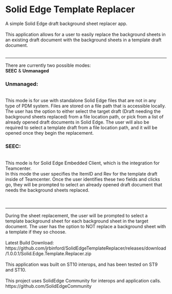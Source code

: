 # Solid Edge Template Replacer
A simple Solid Edge draft background sheet replacer app.<br/><br/>
This application allows for a user to easily replace the background sheets in an existing draft document with the background sheets in a template draft document.<br/><br/>
<hr/>
There are currently two possible modes:<br/>
<b>SEEC</b> & <b>Unmanaged</b><br/>
<h3>Unmanaged:</h3><br/>
This mode is for use with standalone Solid Edge files that are not in any type of PDM system. Files are stored on a file path that is accessible locally.<br/>
The user has the option to either select the target draft (Draft needing the background sheets replaced) from a file location path, or pick from a list of already opened draft documents in Solid Edge. The user will also be required to select a template draft from a file location path, and it will be opened once they begin the replacement.<br/>
<h3>SEEC:</h3><br/>
This mode is for Solid Edge Embedded Client, which is the integration for Teamcenter. <br/>
In this mode the user specifies the ItemID and Rev for the template draft inside of Teamcenter. Once the user identifies these two fields and clicks go, they will be prompted to select an already opened draft document that needs the background sheets replaced.<br/><br/><br/>
<hr/>
During the sheet replacement, the user will be prompted to select a template background sheet for each background sheet in the target document. The user has the option to NOT replace a background sheet with a template if they so choose.<br/><br/>
Latest Build Download:<br/>
https://github.com/jrbinford/SolidEdgeTemplateReplacer/releases/download/1.0.0.1/Solid.Edge.Template.Replacer.zip
<br/><br/>
This application was built on ST10 interops, and has been tested on ST9 and ST10.<br/><br/>
This project uses SolidEdge Community for interops and application calls.<br/>
https://github.com/SolidEdgeCommunity
